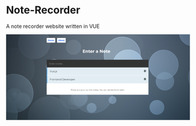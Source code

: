 # Note-Recorder
A note recorder website written in VUE

![Alt text](https://github.com/egeakin/Note-Recorder/blob/master/Screen%20Shot%202019-06-14%20at%2014.06.48.png "Optional Title")

